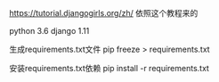https://tutorial.djangogirls.org/zh/
依照这个教程来的

python 3.6
django 1.11

生成requirements.txt文件
pip freeze > requirements.txt

安装requirements.txt依赖
pip install -r requirements.txt